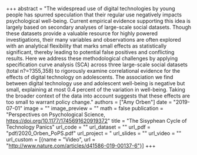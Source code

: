 +++
abstract = "The widespread use of digital technologies by young people has spurred speculation that their regular use negatively impacts psychological well-being. Current empirical evidence supporting this idea is largely based on secondary analyses of large-scale social datasets. Though these datasets provide a valuable resource for highly powered investigations, their many variables and observations are often explored with an analytical flexibility that marks small effects as statistically significant, thereby leading to potential false positives and conflicting results. Here we address these methodological challenges by applying specification curve analysis (SCA) across three large-scale social datasets (total n?=?355,358) to rigorously examine correlational evidence for the effects of digital technology on adolescents. The association we find between digital technology use and adolescent well-being is negative but small, explaining at most 0.4 percent of the variation in well-being. Taking the broader context of the data into account suggests that these effects are too small to warrant policy change."
authors = ["Amy Orben"]
date = "2019-07-01"
image = ""
image_preview = ""
math = false
publication = "Perspectives on Psychological Science, https://doi.org/10.1177/1745691620919372"
title = "The Sisyphean Cycle of Technology Panics"
url_code = ""
url_dataset = ""
url_pdf = "pdf/2020_Orben_PoPS.pdf"
url_project = "
url_slides = ""
url_video = ""
url_custom = [{name = "Video", url = "http://www.nature.com/articles/d41586-019-00137-6"}]
+++